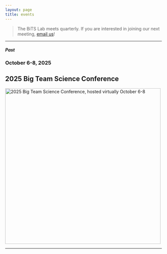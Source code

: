 ```yaml
---
layout: page
title: events
---
```


> The BiTS Lab meets quarterly. If you are interested in joining our next meeting, [email us](mailto:connect-admin@manybabies.org)!

***

#### *Past*

### October 6-8, 2025 
## 2025 Big Team Science Conference

<a href="https://bigteamscienceconference.github.io" target="_blank"><img src="https://bigteamscienceconference.github.io/assets/img/BTSCon2025_logo.png" alt="2025 Big Team Science Conference, hosted virtually October 6-8" width="500"></a>


***
